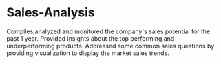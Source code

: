# Sales-Analysis
Compiles,analyzed and monitored the company's sales potential for the past 1 year.
Provided insights about the top performing and underperforming products.
Addressed some common sales questions by providing visualization to display the market sales trends.